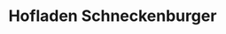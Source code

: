 ---
title: "Hofladen Schneckenburger"
url: /sulz-am-neckar/hofladen-schneckenburger/
shop: Hofladen
---